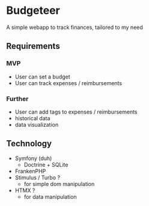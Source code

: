 # Budgeteer

A simple webapp to track finances, tailored to my need

## Requirements

### MVP
- User can set a budget
- User can track expenses / reimbursements

### Further
- User can add tags to expenses / reimbursements
- historical data
- data visualization

## Technology
- Symfony (duh)
    - Doctrine + SQLite
- FrankenPHP
- Stimulus / Turbo ?
    - for simple dom manipulation
- HTMX ?
    - for data manipulation
